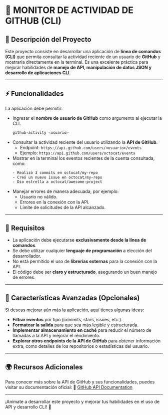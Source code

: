# 📢 MONITOR DE ACTIVIDAD DE GITHUB (CLI)

## 🎯 Descripción del Proyecto

Este proyecto consiste en desarrollar una aplicación de **línea de comandos (CLI)** que permita consultar la actividad reciente de un usuario de **GitHub** y mostrarla directamente en la terminal. Es una excelente práctica para mejorar habilidades de **manejo de API, manipulación de datos JSON y desarrollo de aplicaciones CLI**.

---

## ⚡ Funcionalidades

La aplicación debe permitir:

-   Ingresar el **nombre de usuario de GitHub** como argumento al ejecutar la CLI.
    ```bash
    github-activity <usuario>
    ```
-   Consultar la actividad reciente del usuario utilizando la **API de GitHub**.
    -   Endpoint: `https://api.github.com/users/<usuario>/events`
    -   Ejemplo: `https://api.github.com/users/octocat/events`
-   Mostrar en la terminal los eventos recientes de la cuenta consultada, como:
    ```bash
    - Realizó 3 commits en octocat/my-repo
    - Creó un nuevo issue en octocat/my-repo
    - Dio estrella a octocat/awesome-project
    ```
-   Manejar errores de manera adecuada, por ejemplo:
    -   Usuario no válido.
    -   Errores en la conexión con la API.
    -   Límite de solicitudes de la API alcanzado.

---

## 📌 Requisitos

-   La aplicación debe ejecutarse **exclusivamente desde la línea de comandos**.
-   Se debe utilizar cualquier **lenguaje de programación** a elección del desarrollador.
-   No está permitido el uso de **librerías externas** para la conexión con la API.
-   El código debe ser **claro y estructurado**, asegurando un buen manejo de errores.

---

## 🚀 Características Avanzadas (Opcionales)

Si deseas mejorar aún más la aplicación, aquí tienes algunas ideas:

-   **Filtrar eventos** por tipo (commits, stars, issues, etc.).
-   **Formatear la salida** para que sea más legible y estructurada.
-   **Implementar almacenamiento en caché** para reducir el número de llamadas a la API y mejorar el rendimiento.
-   **Explorar otros endpoints de la API de GitHub** para obtener información extra, como detalles de los repositorios o estadísticas del usuario.

---

## 🌍 Recursos Adicionales

Para conocer más sobre la API de GitHub y sus funcionalidades, puedes visitar su documentación oficial:
🔗 [GitHub API Documentation](https://docs.github.com/en/rest)

---

¡Anímate a desarrollar este proyecto y mejorar tus habilidades en el uso de API y desarrollo CLI! 🚀
